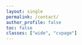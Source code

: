 ```yaml
---
layout: single
permalink: /contact/
author_profile: false
toc: false 
classes: ["wide", "cvpage"]
---
```

